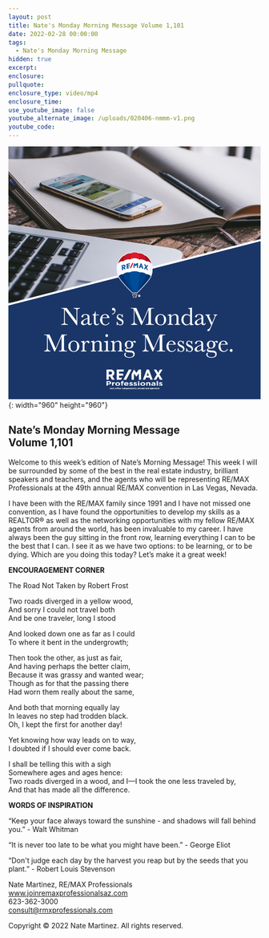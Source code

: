 ```yaml
---
layout: post
title: Nate's Monday Morning Message Volume 1,101
date: 2022-02-28 00:00:00
tags:
  - Nate's Monday Morning Message
hidden: true
excerpt:
enclosure:
pullquote:
enclosure_type: video/mp4
enclosure_time:
use_youtube_image: false
youtube_alternate_image: /uploads/020406-nmmm-v1.png
youtube_code:
---
```

![](/uploads/020406-nmmm-v1-1.png){: width="960" height="960"}

## **Nate’s Monday Morning Message<br>Volume 1,101**

Welcome to this week’s edition of Nate’s Morning Message\! This week I will be surrounded by some of the best in the real estate industry, brilliant speakers and teachers, and the agents who will be representing RE/MAX Professionals at the 49th annual RE/MAX convention in Las Vegas, Nevada.

I have been with the RE/MAX family since 1991 and I have not missed one convention, as I have found the opportunities to develop my skills as a REALTOR&reg; as well as the networking opportunities with my fellow RE/MAX agents from around the world, has been invaluable to my career. I have always been the guy sitting in the front row, learning everything I can to be the best that I can. I see it as we have two options: to be learning, or to be dying. Which are you doing this today? Let’s make it a great week\!

**ENCOURAGEMENT CORNER**

The Road Not Taken by Robert Frost

Two roads diverged in a yellow wood,<br>And sorry I could not travel both<br>And be one traveler, long I stood

And looked down one as far as I could<br>To where it bent in the undergrowth;

Then took the other, as just as fair,<br>And having perhaps the better claim,<br>Because it was grassy and wanted wear;<br>Though as for that the passing there<br>Had worn them really about the same,

And both that morning equally lay<br>In leaves no step had trodden black.<br>Oh, I kept the first for another day\!

Yet knowing how way leads on to way,<br>I doubted if I should ever come back.

I shall be telling this with a sigh<br>Somewhere ages and ages hence:<br>Two roads diverged in a wood, and I—I took the one less traveled by,<br>And that has made all the difference.

**WORDS OF INSPIRATION**

“Keep your face always toward the sunshine - and shadows will fall behind you.” - Walt Whitman

“It is never too late to be what you might have been.” - George Eliot

“Don't judge each day by the harvest you reap but by the seeds that you plant.” - Robert Louis Stevenson

Nate Martinez, RE/MAX Professionals<br>www.joinremaxprofessionalsaz.com<br>623-362-3000<br>consult@rmxprofessionals.com

Copyright &copy; 2022 Nate Martinez. All rights reserved.
